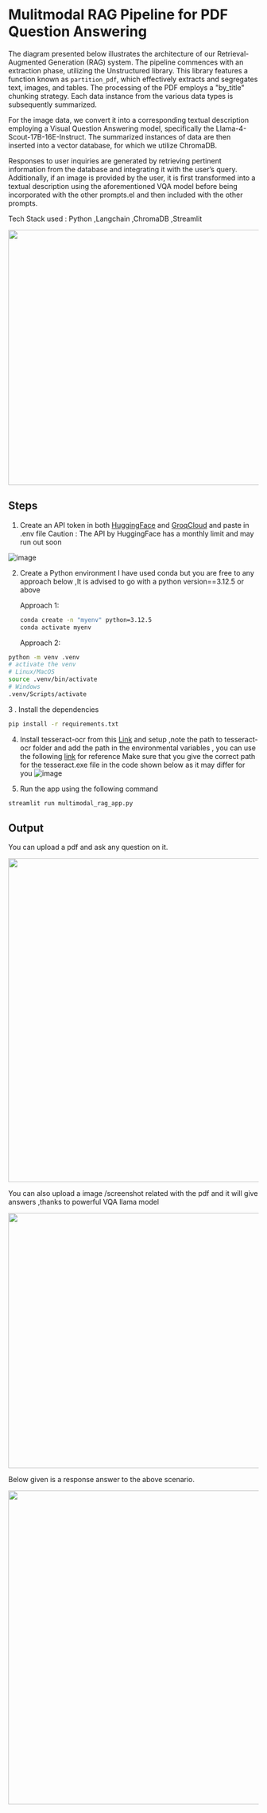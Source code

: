 # Mulitmodal RAG Pipeline for PDF Question Answering 

The diagram presented below illustrates the architecture of our Retrieval-Augmented Generation (RAG) system. The pipeline commences with an extraction phase, utilizing the Unstructured library. This library features a function known as `partition_pdf`, which effectively extracts and segregates text, images, and tables. The processing of the PDF employs a "by_title" chunking strategy. Each data instance from the various data types is subsequently summarized.

For the image data, we convert it into a corresponding textual description employing a Visual Question Answering model, specifically the Llama-4-Scout-17B-16E-Instruct. The summarized instances of data are then inserted into a vector database, for which we utilize ChromaDB.

Responses to user inquiries are generated by retrieving pertinent information from the database and integrating it with the user’s query. Additionally, if an image is provided by the user, it is first transformed into a textual description using the aforementioned VQA model before being incorporated with the other prompts.el and then included with the other prompts.

Tech Stack used : Python ,Langchain ,ChromaDB ,Streamlit

<img src="https://github.com/user-attachments/assets/7151e40e-eed7-42d6-873d-87469f383695" width="512" height="512" >

## Steps

1. Create an API token in both [HuggingFace](https://huggingface.co) and [GroqCloud](https://console.groq.com/playground) and paste in .env file
   Caution : The API by HuggingFace has a monthly limit and may run out soon
   
![image](https://github.com/user-attachments/assets/dbe708ec-c26f-4314-82c7-c2a0a27b4a91)

2. Create a Python environment I have used conda but you are free to any approach below ,It is advised to go with a python version==3.12.5 or above

   Approach 1:
   ```sh
   conda create -n "myenv" python=3.12.5
   conda activate myenv
   ```
      
     
   Approach 2:
```sh
python -m venv .venv
# activate the venv
# Linux/MacOS
source .venv/bin/activate
# Windows
.venv/Scripts/activate
  ```
3 . Install the dependencies
```sh
pip install -r requirements.txt
```
4. Install tesseract-ocr from this [Link](https://github.com/UB-Mannheim/tesseract/wiki) and setup ,note the path to tesseract-ocr folder and add the path in the environmental variables ,
   you can use the following [link](https://stackoverflow.com/questions/50951955/pytesseract-tesseractnotfound-error-tesseract-is-not-installed-or-its-not-i) for reference
   Make sure that you give the correct path for the tesseract.exe file in the code shown below as it may differ for you
   ![image](https://github.com/user-attachments/assets/51481339-01cd-43ae-addb-2c7ef110124f)
   
5. Run the app using the following command
```sh
streamlit run multimodal_rag_app.py
```


## Output

You can upload a pdf and ask any question on it. 

<img src="https://github.com/user-attachments/assets/b76ff104-6cd2-4e84-bfd5-da01c6d5bc44" width="700" height="650" >

You can also upload a image /screenshot related with the pdf and it will give answers ,thanks to powerful VQA llama model 

<img src="https://github.com/user-attachments/assets/c4c3fa8b-26cf-46fe-97c7-ecdcacd06b2d" width="900" height="512" >

Below given is a response answer to the above scenario.

<img src="https://github.com/user-attachments/assets/f67cfcda-f15b-4aca-b0ba-ef473320174e" width="900" height="630" >

